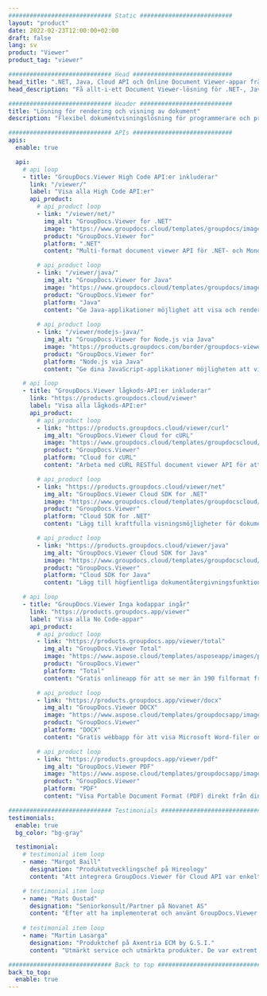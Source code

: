 ```yaml
---
############################# Static ##########################
layout: "product"
date: 2022-02-23T12:00:00+02:00
draft: false
lang: sv
product: "Viewer"
product_tag: "viewer"

############################# Head ############################
head_title: ".NET, Java, Cloud API och Online Document Viewer-appar från GroupDocs"
head_description: "Få allt-i-ett Document Viewer-lösning för .NET-, Java- och molnapplikationer. Visa vanliga dokumentformat online med en enkel dra och släpp-funktion."

############################# Header ##########################
title: "Lösning för rendering och visning av dokument"
description: "Flexibel dokumentvisningslösning för programmerare och proffs för att rendera och visa allmänt använda filformat var som helst."

############################# APIs ############################
apis:
  enable: true

  api:
    # api loop
    - title: "GroupDocs.Viewer High Code API:er inkluderar"
      link: "/viewer/"
      label: "Visa alla High Code API:er"
      api_product:
        # api_product loop
        - link: "/viewer/net/"
          img_alt: "GroupDocs.Viewer for .NET"
          image: "https://www.groupdocs.cloud/templates/groupdocs/images/product-logos/groupdocs-viewer-net.png"
          product: "GroupDocs.Viewer for"
          platform: ".NET"
          content: "Multi-format document viewer API för .NET- och Mono-ramverk för att återge 190+ populära filformat från dina applikationer."

        # api_product loop
        - link: "/viewer/java/"
          img_alt: "GroupDocs.Viewer for Java"
          image: "https://www.groupdocs.cloud/templates/groupdocs/images/product-logos/groupdocs-viewer-java.png"
          product: "GroupDocs.Viewer for"
          platform: "Java"
          content: "Ge Java-applikationer möjlighet att visa och rendera dokument för att visa ett brett utbud av dokument, bilder och diagram."
        
        # api_product loop
        - link: "/viewer/nodejs-java/"
          img_alt: "GroupDocs.Viewer for Node.js via Java"
          image: "https://products.groupdocs.com/border/groupdocs-viewer-nodejs-java.svg"
          product: "GroupDocs.Viewer for"
          platform: "Node.js via Java"
          content: "Ge dina JavaScript-applikationer möjligheten att visa olika Microsoft Office-dokument, PDF och bilder för en engagerande användarupplevelse."

    # api loop
    - title: "GroupDocs.Viewer lågkods-API:er inkluderar"
      link: "https://products.groupdocs.cloud/viewer"
      label: "Visa alla lågkods-API:er"
      api_product:
        # api_product loop
        - link: "https://products.groupdocs.cloud/viewer/curl"
          img_alt: "GroupDocs.Viewer Cloud for cURL"
          image: "https://www.groupdocs.cloud/templates/groupdocscloud/images/sdk/272x272/groupdocs_viewer-for-curl.png"
          product: "GroupDocs.Viewer"
          platform: "Cloud for cURL"
          content: "Arbeta med cURL RESTful document viewer API för att snabbt rendera och visa Microsoft Office, PDF och andra vanliga filformat i dina applikationer."

        # api_product loop
        - link: "https://products.groupdocs.cloud/viewer/net"
          img_alt: "GroupDocs.Viewer Cloud SDK for .NET"
          image: "https://www.groupdocs.cloud/templates/groupdocscloud/images/sdk/272x272/groupdocs_viewer-for-net.png"
          product: "GroupDocs.Viewer"
          platform: "Cloud SDK for .NET"
          content: "Lägg till kraftfulla visningsmöjligheter för dokumentformat i .NET-applikationer med Cloud SDK för .NET. Visa dokument i HTML, PDF eller som bild."

        # api_product loop
        - link: "https://products.groupdocs.cloud/viewer/java"
          img_alt: "GroupDocs.Viewer Cloud SDK for Java"
          image: "https://www.groupdocs.cloud/templates/groupdocscloud/images/sdk/272x272/groupdocs_viewer-for-java.png"
          product: "GroupDocs.Viewer"
          platform: "Cloud SDK for Java"
          content: "Lägg till högfientliga dokumentåtergivningsfunktioner till dina java-applikationer med specialdesignad dokumentvisar-SDK för Java."

    # api loop
    - title: "GroupDocs.Viewer Inga kodappar ingår" 
      link: "https://products.groupdocs.app/viewer"
      label: "Visa alla No Code-appar"
      api_product:
        # api_product loop
        - link: "https://products.groupdocs.app/viewer/total"
          img_alt: "GroupDocs.Viewer Total"
          image: "https://www.aspose.cloud/templates/asposeapp/images/products/logo/aspose_viewer-app.png"
          product: "GroupDocs.Viewer"
          platform: "Total"
          content: "Gratis onlineapp för att se mer än 190 filformat från valfri webbläsare."

        # api_product loop
        - link: "https://products.groupdocs.app/viewer/docx"
          img_alt: "GroupDocs.Viewer DOCX"
          image: "https://www.aspose.cloud/templates/groupdocsapp/images/products/logo/groupdocs_words-app.png"
          product: "GroupDocs.Viewer"
          platform: "DOCX"
          content: "Gratis webbapp för att visa Microsoft Word-filer online från vilken enhet som helst."

        # api_product loop
        - link: "https://products.groupdocs.app/viewer/pdf"
          img_alt: "GroupDocs.Viewer PDF"
          image: "https://www.aspose.cloud/templates/groupdocsapp/images/products/logo/groupdocs_pdf-app.png"
          product: "GroupDocs.Viewer"
          platform: "PDF"
          content: "Visa Portable Document Format (PDF) direkt från din webbläsare."

############################# Testimonials ###############################
testimonials:
  enable: true
  bg_color: "bg-gray"

  testimonial:
    # testimonial item loop
    - name: "Margot Baill"
      designation: "Produktutvecklingschef på Hireology"
      content: "Att integrera GroupDocs.Viewer för Cloud API var enkelt med deras fantastiska Ruby SDK. Det finns inte så många företag där ute som är villiga att jobba med oss ​​på det vi vill. Det är ett fantastiskt samarbete."

    # testimonial item loop
    - name: "Mats Oustad"
      designation: "Seniorkonsult/Partner på Novanet AS"
      content: "Efter att ha implementerat och använt GroupDocs.Viewer för .NET i projektet ser det ut att fungera mycket bra. Jag har testat med en hel del dokument och än så länge så bra. Allt jag har kastat på den återges snyggt och ser lika bra ut som det skulle göra i en PDF-visare eller MS Word."
              
    # testimonial item loop
    - name: "Martin Lasarga"
      designation: "Produktchef på Axentria ECM by G.S.I."
      content: "Utmärkt service och utmärkta produkter. De var extremt hjälpsamma och lyhörda under implementeringsprocessen för GroupDocs.Viewer för .NET, kan inte rekommendera dem tillräckligt starkt."

############################# Back to top ###############################
back_to_top:
  enable: true
---
```

